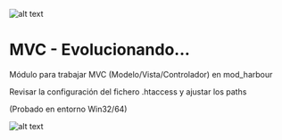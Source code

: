 ﻿![alt text](https://i.postimg.cc/B69ZjLTs/logo-mini.jpg)

MVC - Evolucionando...
=======================

Módulo para trabajar MVC (Modelo/Vista/Controlador) en mod_harbour

Revisar la configuración del fichero .htaccess y ajustar los paths

(Probado en entorno Win32/64)

![alt text](https://i.postimg.cc/KYfT8v98/mvc.png)
